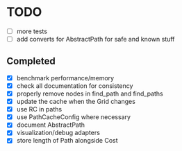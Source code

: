 # TODO
- [ ] more tests
- [ ] add converts for AbstractPath for safe and known stuff

## Completed
- [x] benchmark performance/memory
- [x] check all documentation for consistency
- [x] properly remove nodes in find_path and find_paths
- [x] update the cache when the Grid changes
- [x] use RC in paths
- [x] use PathCacheConfig where necessary
- [x] document AbstractPath
- [x] visualization/debug adapters
- [x] store length of Path alongside Cost
